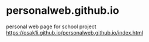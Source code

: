 # personalweb.github.io
personal web page for school project
https://osak1i.github.io/personalweb.github.io/index.html
